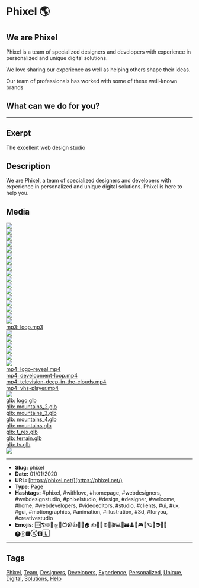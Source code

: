# Phixel 🌎
## We are Phixel
Phixel is a team of specialized designers and developers with experience in personalized and unique digital solutions.

We love sharing our experience as well as helping others shape their ideas.

Our team of professionals has worked with some of these well-known brands

## What can we do for you?
------------
## Exerpt
The excellent web design studio
## Description
We are Phixel, a team of specialized designers and developers with experience in personalized and unique digital solutions. Phixel is here to help you.
## Media
<img src="media/ed14d30c/avatar.jpg" loading="lazy"><br>
<img src="media/b6d4ac02/card-a-es-scaled.jpg" loading="lazy"><br>
<img src="media/bdbc75a4/card-a-scaled.jpg" loading="lazy"><br>
<img src="media/7f0ce3c6/card-b-es-scaled.jpg" loading="lazy"><br>
<img src="media/2e3e75b5/card-b-scaled.jpg" loading="lazy"><br>
<img src="media/5c6c2311/favicon-black.png" loading="lazy"><br>
<img src="media/dc7408f6/favicon-monotone.png" loading="lazy"><br>
<img src="media/85f7b349/favicon-white.png" loading="lazy"><br>
<img src="media/1090c9f6/favicon.png" loading="lazy"><br>
<img src="media/2132a449/header.jpg" loading="lazy"><br>
<img src="media/2f1399c7/icon.png" loading="lazy"><br>
<img src="media/cd3ad315/line-mountains-1.svg" loading="lazy"><br>
<img src="media/4f1f9a0e/logo-dark.png" loading="lazy"><br>
<img src="media/87bb5726/logo-h-dark.png" loading="lazy"><br>
<img src="media/9aafa887/logo-h.png" loading="lazy"><br>
<img src="media/c1afd73f/logo.png" loading="lazy"><br>
<img src="media/15faba2f/maxresdefault-1.jpg" loading="lazy"><br>
	<a href="media/588ad593/loop.mp3" target="_media">mp3: loop.mp3</a><br>
<img src="media/10dc780a/phixel-reel-1-mp4-image-1.jpg" loading="lazy"><br>
<img src="media/3545d842/phixel-reel-1-mp4-image.jpg" loading="lazy"><br>
<img src="media/8d044c0a/qr.jpg" loading="lazy"><br>
<img src="media/7c0369dc/television-deep-in-the-snow.jpg" loading="lazy"><br>
<img src="media/be434d20/vhs-player-mp4-image.jpg" loading="lazy"><br>
<img src="media/bfdb6279/video.jpg" loading="lazy"><br>
	<a href="media/52aee581/logo-reveal.mp4" target="_media">mp4: logo-reveal.mp4</a><br>
	<a href="media/3a478bae/development-loop.mp4" target="_media">mp4: development-loop.mp4</a><br>
	<a href="media/a1595000/television-deep-in-the-clouds.mp4" target="_media">mp4: television-deep-in-the-clouds.mp4</a><br>
	<a href="media/822f259c/vhs-player.mp4" target="_media">mp4: vhs-player.mp4</a><br>
<img src="media/a3b77e68/we-are-phixel-celcius-development-mp4-image.jpg" loading="lazy"><br>
	<a href="media/7d4c1aa9/logo.glb" target="_media">glb: logo.glb</a><br>
	<a href="media/c20cbb54/mountains_2.glb" target="_media">glb: mountains_2.glb</a><br>
	<a href="media/1b63f4b1/mountains_3.glb" target="_media">glb: mountains_3.glb</a><br>
	<a href="media/6d6fc497/mountains_4.glb" target="_media">glb: mountains_4.glb</a><br>
	<a href="media/843b7486/mountains.glb" target="_media">glb: mountains.glb</a><br>
	<a href="media/93dca06f/t_rex.glb" target="_media">glb: t_rex.glb</a><br>
	<a href="media/6bbe2302/terrain.glb" target="_media">glb: terrain.glb</a><br>
	<a href="media/829b093a/tv.glb" target="_media">glb: tv.glb</a><br>
<img src="media/e5f82e95/cover-phixel.jpg" loading="lazy"><br>

------------
- **Slug:** phixel
- **Date:** 01/01/2020
- **URL:** [https://phixel.net/](https://phixel.net/)
- **Type:** [Page](#page)
- **Hashtags:** #phixel, #withlove, #homepage, #webdesigners, #webdesignstudio, #phixelstudio, #design, #designer, #welcome, #home, #webdevelopers, #videoeditors, #studio, #clients, #ui, #ux, #gui, #motiongraphics, #animation, #illustration, #3d, #foryou, #creativestudio
- **Emojis:** 🆒🌎🌐🎨🛸📼📺📹👍🔗📝🏠✍️👨‍💻⚙️🔮🎬‍💻👑🗃️🕹️👾🎮📲🪐🌟👽🚀🌌
🅟ⓗ🅸Ⓧ🅴🄻

------------
## Tags
[Phixel](#phixel), [Team](#team), [Designers](#designers), [Developers](#developers), [Experience](#experience), [Personalized](#personalized), [Unique](#unique), [Digital](#digital), [Solutions](#solutions), [Help](#help)
